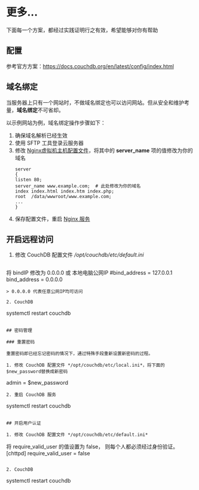 # 更多...

下面每一个方案，都经过实践证明行之有效，希望能够对你有帮助

## 配置

参考官方方案：https://docs.couchdb.org/en/latest/config/index.html

## 域名绑定

当服务器上只有一个网站时，不做域名绑定也可以访问网站。但从安全和维护考量，**域名绑定**不可省却。

以示例网站为例，域名绑定操作步骤如下：

1. 确保域名解析已经生效  
2. 使用 SFTP 工具登录云服务器
3. 修改 [Nginx虚拟机主机配置文件](/zh/stack-components.md#nginx)，将其中的 **server_name** 项的值修改为你的域名
   ```text
   server
   {
   listen 80;
   server_name www.example.com;  # 此处修改为你的域名
   index index.html index.htm index.php;
   root  /data/wwwroot/www.example.com;
   ...
   }
   ```
4. 保存配置文件，重启 [Nginx 服务](/zh/admin-services.md#nginx)


## 开启远程访问

1. 修改 CouchDB 配置文件 */opt/couchdb/etc/default.ini*
   ```
  将 bindIP 修改为 0.0.0.0 或 本地电脑公网IP
      #bind_address = 127.0.0.1
      bind_address = 0.0.0.0
   ```
   > 0.0.0.0 代表任意公网IP均可访问

2. CouchDB
   ```
   systemctl restart couchdb
   ```

## 密码管理

### 重置密码

重置密码即已经忘记密码的情况下，通过特殊手段重新设置新密码的过程。

1. 修改 CouchDB 配置文件 */opt/couchdb/etc/local.ini*，将下面的$new_password替换成新密码
   ```
   admin = $new_password
   ```
2. 重启 CouchDB 服务
   ```
   systemctl restart couchdb
   ```

## 开启用户认证

1. 修改 CouchDB 配置文件 */opt/couchdb/etc/default.ini*
   ```
  将 require_valid_user 的值设置为 false， 则每个人都必须经过身份验证。
   [chttpd]
   require_valid_user = false
   ```

2. CouchDB
   ```
   systemctl restart couchdb
